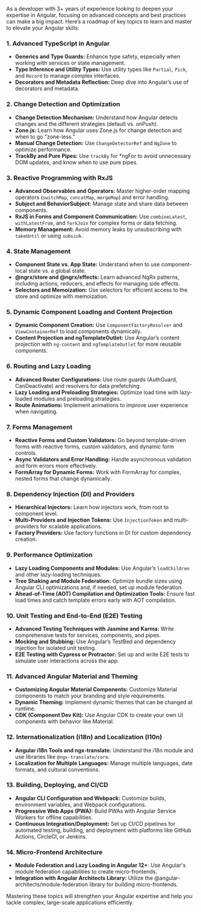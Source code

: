 As a developer with 3+ years of experience looking to deepen your expertise in Angular, focusing on advanced concepts and best practices can make a big impact. Here’s a roadmap of key topics to learn and master to elevate your Angular skills:

### 1. **Advanced TypeScript in Angular**
   - **Generics and Type Guards:** Enhance type safety, especially when working with services or state management.
   - **Type Inference and Utility Types:** Use utility types like `Partial`, `Pick`, and `Record` to manage complex interfaces.
   - **Decorators and Metadata Reflection:** Deep dive into Angular’s use of decorators and metadata.

### 2. **Change Detection and Optimization**
   - **Change Detection Mechanism:** Understand how Angular detects changes and the different strategies (default vs. onPush).
   - **Zone.js:** Learn how Angular uses Zone.js for change detection and when to go "zone-less."
   - **Manual Change Detection:** Use `ChangeDetectorRef` and `NgZone` to optimize performance.
   - **TrackBy and Pure Pipes:** Use `trackBy` for *ngFor to avoid unnecessary DOM updates, and know when to use pure pipes.

### 3. **Reactive Programming with RxJS**
   - **Advanced Observables and Operators:** Master higher-order mapping operators (`switchMap`, `concatMap`, `mergeMap`) and error handling.
   - **Subject and BehaviorSubject:** Manage state and share data between components.
   - **RxJS in Forms and Component Communication:** Use `combineLatest`, `withLatestFrom`, and `forkJoin` for complex forms or data fetching.
   - **Memory Management:** Avoid memory leaks by unsubscribing with `takeUntil` or using `subsink`.

### 4. **State Management**
   - **Component State vs. App State:** Understand when to use component-local state vs. a global state.
   - **@ngrx/store and @ngrx/effects:** Learn advanced NgRx patterns, including actions, reducers, and effects for managing side effects.
   - **Selectors and Memoization:** Use selectors for efficient access to the store and optimize with memoization.

### 5. **Dynamic Component Loading and Content Projection**
   - **Dynamic Component Creation:** Use `ComponentFactoryResolver` and `ViewContainerRef` to load components dynamically.
   - **Content Projection and ngTemplateOutlet:** Use Angular’s content projection with `ng-content` and `ngTemplateOutlet` for more reusable components.

### 6. **Routing and Lazy Loading**
   - **Advanced Router Configurations:** Use route guards (AuthGuard, CanDeactivate) and resolvers for data prefetching.
   - **Lazy Loading and Preloading Strategies:** Optimize load time with lazy-loaded modules and preloading strategies.
   - **Route Animations:** Implement animations to improve user experience when navigating.

### 7. **Forms Management**
   - **Reactive Forms and Custom Validators:** Go beyond template-driven forms with reactive forms, custom validators, and dynamic form controls.
   - **Async Validators and Error Handling:** Handle asynchronous validation and form errors more effectively.
   - **FormArray for Dynamic Forms:** Work with FormArray for complex, nested forms that change dynamically.

### 8. **Dependency Injection (DI) and Providers**
   - **Hierarchical Injectors:** Learn how injectors work, from root to component level.
   - **Multi-Providers and Injection Tokens:** Use `InjectionToken` and multi-providers for scalable applications.
   - **Factory Providers:** Use factory functions in DI for custom dependency creation.

### 9. **Performance Optimization**
   - **Lazy Loading Components and Modules:** Use Angular’s `loadChildren` and other lazy-loading techniques.
   - **Tree Shaking and Module Federation:** Optimize bundle sizes using Angular CLI optimizations and, if needed, set up module federation.
   - **Ahead-of-Time (AOT) Compilation and Optimization Tools:** Ensure fast load times and catch template errors early with AOT compilation.

### 10. **Unit Testing and End-to-End (E2E) Testing**
   - **Advanced Testing Techniques with Jasmine and Karma:** Write comprehensive tests for services, components, and pipes.
   - **Mocking and Stubbing:** Use Angular’s TestBed and dependency injection for isolated unit testing.
   - **E2E Testing with Cypress or Protractor:** Set up and write E2E tests to simulate user interactions across the app.

### 11. **Advanced Angular Material and Theming**
   - **Customizing Angular Material Components:** Customize Material components to match your branding and style requirements.
   - **Dynamic Theming:** Implement dynamic themes that can be changed at runtime.
   - **CDK (Component Dev Kit):** Use Angular CDK to create your own UI components with behavior like Material.

### 12. **Internationalization (i18n) and Localization (l10n)**
   - **Angular i18n Tools and ngx-translate:** Understand the i18n module and use libraries like `@ngx-translate/core`.
   - **Localization for Multiple Languages:** Manage multiple languages, date formats, and cultural conventions.

### 13. **Building, Deploying, and CI/CD**
   - **Angular CLI Configuration and Webpack:** Customize builds, environment variables, and Webpack configurations.
   - **Progressive Web Apps (PWA):** Build PWAs with Angular Service Workers for offline capabilities.
   - **Continuous Integration/Deployment:** Set up CI/CD pipelines for automated testing, building, and deployment with platforms like GitHub Actions, CircleCI, or Jenkins.

### 14. **Micro-Frontend Architecture**
   - **Module Federation and Lazy Loading in Angular 12+**: Use Angular's module federation capabilities to create micro-frontends.
   - **Integration with Angular Architects Library:** Utilize the @angular-architects/module-federation library for building micro-frontends.

Mastering these topics will strengthen your Angular expertise and help you tackle complex, large-scale applications efficiently.